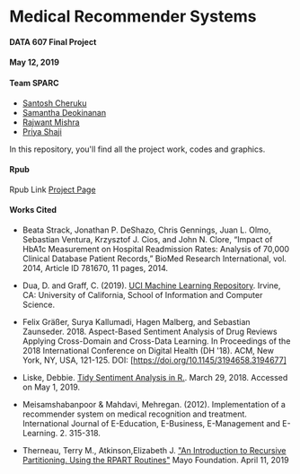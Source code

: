 Medical Recommender Systems
===========================

#### DATA 607 Final Project
#### May 12, 2019
#### Team SPARC

* [Santosh Cheruku](https://github.com/san123i)
* [Samantha Deokinanan](https://github.com/greeneyefirefly)
* [Rajwant Mishra](https://github.com/rajwantmishra)
* [Priya Shaji](https://github.com/PriyaShaji)

In this repository, you'll find all the project work, codes and graphics.

#### Rpub 

Rpub Link [Project Page](http://rpubs.com/greeneyefirefly/data607-FinalProject) 


#### Works Cited
* Beata Strack, Jonathan P. DeShazo, Chris Gennings, Juan L. Olmo, Sebastian Ventura, Krzysztof J. Cios, and John N. Clore, “Impact of HbA1c Measurement on Hospital Readmission Rates: Analysis of 70,000 Clinical Database Patient Records,” BioMed Research International, vol. 2014, Article ID 781670, 11 pages, 2014. 

* Dua, D. and Graff, C. (2019). [UCI Machine Learning Repository](http://archive.ics.uci.edu/ml). Irvine, CA: University of California, School of Information and Computer Science.

* Felix Gräßer, Surya Kallumadi, Hagen Malberg, and Sebastian Zaunseder. 2018. Aspect-Based Sentiment Analysis of Drug Reviews Applying Cross-Domain and Cross-Data Learning. In Proceedings of the 2018 International Conference on Digital Health (DH '18). ACM, New York, NY, USA, 121-125. DOI: [https://doi.org/10.1145/3194658.3194677]

* Liske, Debbie. [Tidy Sentiment Analysis in R.](https://www.datacamp.com/community/tutorials/sentiment-analysis-R). March 29, 2018. Accessed on May 1, 2019.

* Meisamshabanpoor & Mahdavi, Mehregan. (2012). Implementation of a recommender system on medical recognition and treatment. International Journal of E-Education, E-Business, E-Management and E-Learning. 2. 315-318.

* Therneau, Terry M., Atkinson,Elizabeth J. ["An Introduction to Recursive Partitioning. Using the RPART Routines"](https://cran.r-project.org/web/packages/rpart/vignettes/longintro.pdf) Mayo Foundation. April 11, 2019


